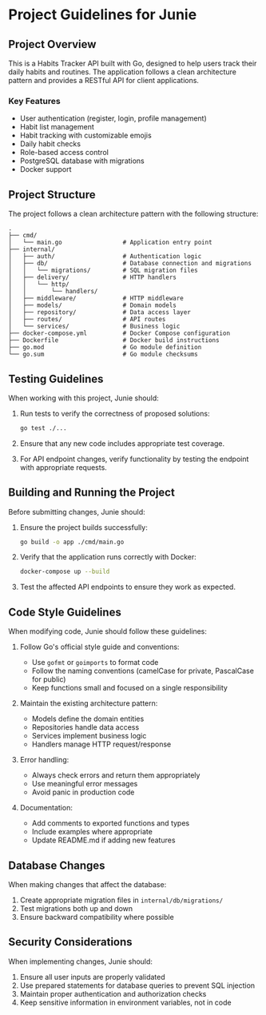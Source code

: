 # Project Guidelines for Junie

## Project Overview
This is a Habits Tracker API built with Go, designed to help users track their daily habits and routines. The application follows a clean architecture pattern and provides a RESTful API for client applications.

### Key Features
- User authentication (register, login, profile management)
- Habit list management
- Habit tracking with customizable emojis
- Daily habit checks
- Role-based access control
- PostgreSQL database with migrations
- Docker support

## Project Structure
The project follows a clean architecture pattern with the following structure:
```
.
├── cmd/
│   └── main.go                 # Application entry point
├── internal/
│   ├── auth/                   # Authentication logic
│   ├── db/                     # Database connection and migrations
│   │   └── migrations/         # SQL migration files
│   ├── delivery/               # HTTP handlers
│   │   └── http/
│   │       └── handlers/
│   ├── middleware/             # HTTP middleware
│   ├── models/                 # Domain models
│   ├── repository/             # Data access layer
│   ├── routes/                 # API routes
│   └── services/               # Business logic
├── docker-compose.yml          # Docker Compose configuration
├── Dockerfile                  # Docker build instructions
├── go.mod                      # Go module definition
└── go.sum                      # Go module checksums
```

## Testing Guidelines
When working with this project, Junie should:

1. Run tests to verify the correctness of proposed solutions:
   ```bash
   go test ./...
   ```

2. Ensure that any new code includes appropriate test coverage.

3. For API endpoint changes, verify functionality by testing the endpoint with appropriate requests.

## Building and Running the Project
Before submitting changes, Junie should:

1. Ensure the project builds successfully:
   ```bash
   go build -o app ./cmd/main.go
   ```

2. Verify that the application runs correctly with Docker:
   ```bash
   docker-compose up --build
   ```

3. Test the affected API endpoints to ensure they work as expected.

## Code Style Guidelines
When modifying code, Junie should follow these guidelines:

1. Follow Go's official style guide and conventions:
   - Use `gofmt` or `goimports` to format code
   - Follow the naming conventions (camelCase for private, PascalCase for public)
   - Keep functions small and focused on a single responsibility

2. Maintain the existing architecture pattern:
   - Models define the domain entities
   - Repositories handle data access
   - Services implement business logic
   - Handlers manage HTTP request/response

3. Error handling:
   - Always check errors and return them appropriately
   - Use meaningful error messages
   - Avoid panic in production code

4. Documentation:
   - Add comments to exported functions and types
   - Include examples where appropriate
   - Update README.md if adding new features

## Database Changes
When making changes that affect the database:

1. Create appropriate migration files in `internal/db/migrations/`
2. Test migrations both up and down
3. Ensure backward compatibility where possible

## Security Considerations
When implementing changes, Junie should:

1. Ensure all user inputs are properly validated
2. Use prepared statements for database queries to prevent SQL injection
3. Maintain proper authentication and authorization checks
4. Keep sensitive information in environment variables, not in code